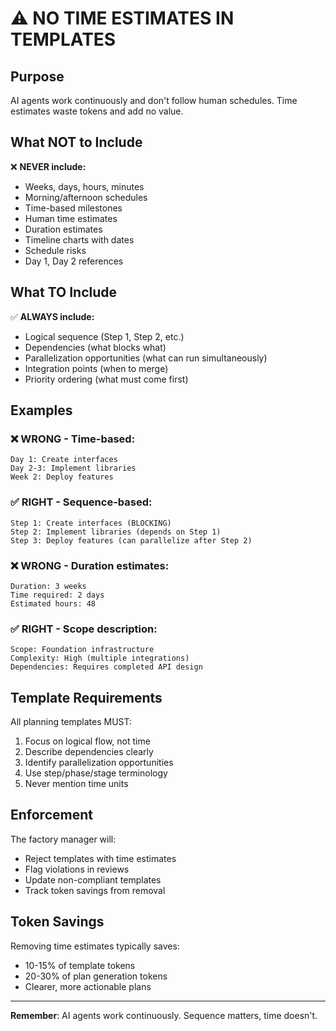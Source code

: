 # ⚠️ NO TIME ESTIMATES IN TEMPLATES

## Purpose
AI agents work continuously and don't follow human schedules. Time estimates waste tokens and add no value.

## What NOT to Include
❌ **NEVER include:**
- Weeks, days, hours, minutes
- Morning/afternoon schedules
- Time-based milestones
- Human time estimates
- Duration estimates
- Timeline charts with dates
- Schedule risks
- Day 1, Day 2 references

## What TO Include
✅ **ALWAYS include:**
- Logical sequence (Step 1, Step 2, etc.)
- Dependencies (what blocks what)
- Parallelization opportunities (what can run simultaneously)
- Integration points (when to merge)
- Priority ordering (what must come first)

## Examples

### ❌ WRONG - Time-based:
```
Day 1: Create interfaces
Day 2-3: Implement libraries
Week 2: Deploy features
```

### ✅ RIGHT - Sequence-based:
```
Step 1: Create interfaces (BLOCKING)
Step 2: Implement libraries (depends on Step 1)
Step 3: Deploy features (can parallelize after Step 2)
```

### ❌ WRONG - Duration estimates:
```
Duration: 3 weeks
Time required: 2 days
Estimated hours: 48
```

### ✅ RIGHT - Scope description:
```
Scope: Foundation infrastructure
Complexity: High (multiple integrations)
Dependencies: Requires completed API design
```

## Template Requirements

All planning templates MUST:
1. Focus on logical flow, not time
2. Describe dependencies clearly
3. Identify parallelization opportunities
4. Use step/phase/stage terminology
5. Never mention time units

## Enforcement

The factory manager will:
- Reject templates with time estimates
- Flag violations in reviews
- Update non-compliant templates
- Track token savings from removal

## Token Savings

Removing time estimates typically saves:
- 10-15% of template tokens
- 20-30% of plan generation tokens
- Clearer, more actionable plans

---

**Remember**: AI agents work continuously. Sequence matters, time doesn't.